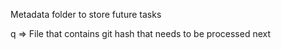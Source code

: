 Metadata folder to store future tasks

q => File that contains git hash that needs to be processed next
